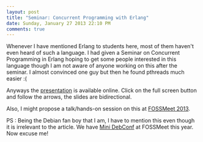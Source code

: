 ```yaml
---
layout: post
title: "Seminar: Concurrent Programming with Erlang"
date: Sunday, January 27 2013 22:10 PM
comments: true
---
```


Whenever I have mentioned Erlang to students here, most of them haven't even heard of such a language. I had given a Seminar on Concurrent Programming in Erlang hoping to get some people interested in this language though I am not aware of anyone working on this after the seminar. I almost convinced one guy but then he found pthreads much easier :(

Anyways the [presentation](http://www.rvl.io/swvist/concurrent-programming-with-erlang) is available online. Click on the full screen button and follow the arrows, the slides are bidirectional.

Also, I might propose a talk/hands-on session on this at [FOSSMeet 2013](http://fossmeet.in/2013/).

PS : Being the Debian fan boy that I am, I have to mention this even though it is irrelevant to the article. We have [Mini DebConf](http://fossmeet.in/2013/content/mini-debconf) at FOSSMeet this year. Now excuse me!
